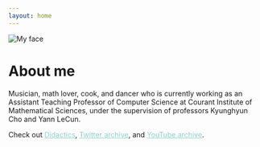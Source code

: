 ```yaml
---
layout: home
---
```


![My face](https://avatars.githubusercontent.com/u/2119355?v=4)


# About me

Musician, math lover, cook, and dancer who is currently working as an Assistant Teaching Professor of Computer Science at Courant Institute of Mathematical Sciences, under the supervision of professors Kyunghyun Cho and Yann LeCun.

Check out
<a style="color:#8dd3c7" href="/didactics.html">Didactics</a>,
<a style="color:#8dd3c7" href="/twitter.html">Twitter archive</a>, and
<a style="color:#8dd3c7" href="/youtube.html">YouTube archive</a>.
